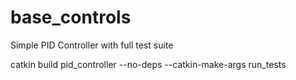 # base_controls
Simple PID Controller with full test suite

catkin build pid_controller --no-deps --catkin-make-args run_tests
